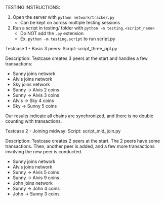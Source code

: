 TESTING INSTRUCTIONS:

1. Open the server with `python network/tracker.py`
   - Can be kept on across multiple testing sessions
2. Run a script in testing/ folder with `python -m testing.<script_name>`
   - Do NOT add the `.py` extension
   - Ex. `python -m testing.script` to run script.py

Testcase 1 - Basic 3 peers:
Script: script_three_ppl.py

Description: Testcase creates 3 peers at the start and handles
a few transactions:

- Sunny joins network
- Alvis joins network
- Sky joins network
- Sunny -> Alvis 2 coins
- Sunny -> Alvis 3 coins
- Alvis -> Sky 4 coins
- Sky -> Sunny 5 coins

Our results indicate all chains are synchronized, and
there is no double counting with transactions.

Testcase 2 - Joining midway:
Script: script_mid_join.py

Description: Testcase creates 2 peers at the start. The 2 peers
have some transactions. Then, another peer is added, and a few
more transactions involving the new peer is conducted.

- Sunny joins network
- Alvis joins network
- Sunny -> Alvis 5 coins
- Sunny -> Alvis 9 coins
- John joins network
- Sunny -> John 4 coins
- John -> Sunny 3 coins
